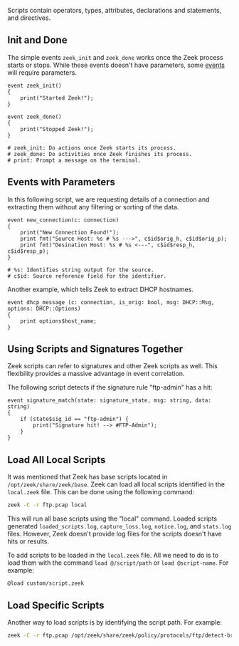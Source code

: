 Scripts contain operators, types, attributes, declarations and statements, and directives.
## Init and Done
The simple events `zeek_init` and `zeek_done` works once the Zeek process starts or stops. While these events doesn't have parameters, some [events](https://docs.zeek.org/en/master/scripts/base/bif/event.bif.zeek.html) will require parameters.
```zeek
event zeek_init()
{
	print("Started Zeek!");
}

event zeek_done()
{
	print("Stopped Zeek!");
}

# zeek_init: Do actions once Zeek starts its process.
# zeek_done: Do activities once Zeek finishes its process.
# print: Prompt a message on the terminal.
```
## Events with Parameters
In this following script, we are requesting details of a connection and extracting them without any filtering or sorting of the data.
```zeek
event new_connection(c: connection)
{
	print("New Connection Found!");
	print fmt("Source Host: %s # %s --->", c$id$orig_h, c$id$orig_p);
	print fmt("Desination Host: %s # %s <---", c$id$resp_h, c$id$resp_p);
}

# %s: Identifies string output for the source.
# c$id: Source reference field for the identifier.
```

Another example, which tells Zeek to extract DHCP hostnames.
```zeek
event dhcp_message (c: connection, is_orig: bool, msg: DHCP::Msg, options: DHCP::Options)
{
	print options$host_name;
}
```
## Using Scripts and Signatures Together
Zeek scripts can refer to signatures and other Zeek scripts as well. This flexibility provides a massive advantage in event correlation.

The following script detects if the signature rule "ftp-admin" has a hit:
```zeek
event signature_match(state: signature_state, msg: string, data: string)
{
	if (state$sig_id == "ftp-admin") {
		print("Signature hit! --> #FTP-Admin");
	}
}
```
## Load All Local Scripts
It was mentioned that Zeek has base scripts located in `/opt/zeek/share/zeek/base`. Zeek can load all local scripts identified in the `local.zeek` file. This can be done using the following command:
```bash
zeek -C -r ftp.pcap local
```
This will run all base scripts using the "local" command. Loaded scripts generated `loaded_scripts.log`, `capture_loss.log`, `notice.log`, and `stats.log` files. However, Zeek doesn't provide log files for the scripts doesn't have hits or results.

To add scripts to be loaded in the `local.zeek` file. All we need to do is to load them with the command `load @/script/path` or `load @script-name`. For example:
```zeek
@load custom/script.zeek
```
## Load Specific Scripts
Another way to load scripts is by identifying the script path. For example:
```bash
zeek -C -r ftp.pcap /opt/zeek/share/zeek/policy/protocols/ftp/detect-bruteforcing.zeek
```